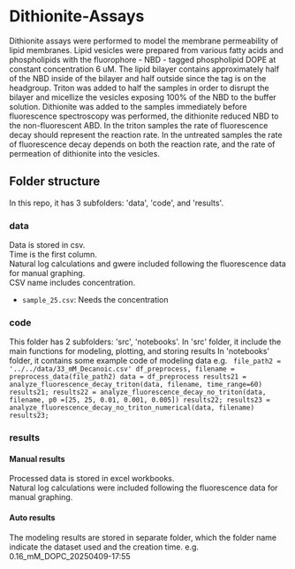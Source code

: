 # Dithionite-Assays

Dithionite assays were performed to model the membrane permeability of lipid membranes.
Lipid vesicles were prepared from various fatty acids and phospholipids with the fluorophore - NBD - tagged phospholipid DOPE at constant concentration 6 uM.
The lipid bilayer contains approximately half of the NBD inside of the bilayer and half outside since the tag is on the headgroup.
Triton was added to half the samples in order to disrupt the bilayer and micellize the vesicles exposing 100% of the NBD to the buffer solution.
Dithionite was added to the samples immediately before fluorescence spectroscopy was performed, the dithionite reduced NBD to the non-fluorescent ABD.
In the triton samples the rate of fluorescence decay should represent the reaction rate.
In the untreated samples the rate of fluorescence decay depends on both the reaction rate, and the rate of permeation of dithionite into the vesicles.

## Folder structure
In this repo, it has 3 subfolders: 'data', 'code', and 'results'.

### data
Data is stored in csv.\
Time is the first column.\
Natural log calculations and gwere included following the fluorescence data for manual graphing.\
CSV name includes concentration.
* `sample_25.csv`:  Needs the concentration

### code
This folder has 2 subfolders: 'src', 'notebooks'.
In 'src' folder, it include the main functions for modeling, plotting, and storing results
In 'notebooks' folder, it contains some example code of modeling data
e.g.
`
file_path2 = '../../data/33_mM_Decanoic.csv'
df_preprocess, filename = preprocess_data(file_path2)
data = df_preprocess
results21 = analyze_fluorescence_decay_triton(data, filename, time_range=60)
results21;
results22 = analyze_fluorescence_decay_no_triton(data, filename, p0 =[25, 25, 0.01, 0.001, 0.005])
results22;
results23 = analyze_fluorescence_decay_no_triton_numerical(data, filename)
results23;`

### results
#### Manual results
Processed data is stored in excel workbooks.\
Natural log calculations were included following the fluorescence data for manual graphing.

#### Auto results
The modeling results are stored in separate folder, which the folder name indicate the dataset used and the creation time. e.g. 0.16_mM_DOPC_20250409-17:55
